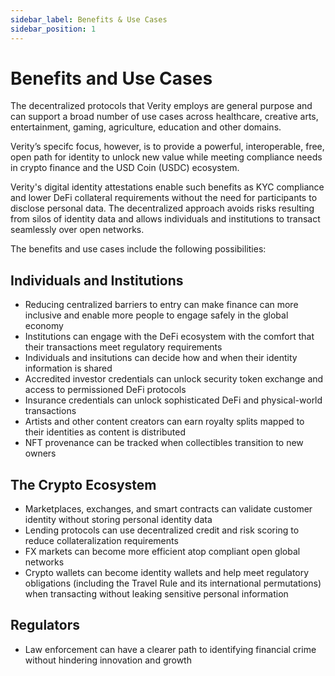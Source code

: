 ```yaml
---
sidebar_label: Benefits & Use Cases
sidebar_position: 1
---
```


# Benefits and Use Cases

The decentralized protocols that Verity employs are general purpose and can support a broad number of use cases across healthcare, creative arts, entertainment, gaming, agriculture, education and other domains.

Verity’s specifc focus, however, is to provide a powerful, interoperable, free, open path for identity to unlock new value while meeting compliance needs in crypto finance and the USD Coin (USDC) ecosystem.

Verity's digital identity attestations enable such benefits as KYC compliance and lower DeFi collateral requirements without the need for participants to disclose personal data. The decentralized approach avoids risks resulting from silos of identity data and allows individuals and institutions to transact seamlessly over open networks.

The benefits and use cases include the following possibilities:

## Individuals and Institutions

- Reducing centralized barriers to entry can make finance can more inclusive and enable more people to engage safely in the global economy
- Institutions can engage with the DeFi ecosystem with the comfort that their transactions meet regulatory requirements
- Individuals and insitutions can decide how and when their identity information is shared
- Accredited investor credentials can unlock security token exchange and access to permissioned DeFi protocols
- Insurance credentials can unlock sophisticated DeFi and physical-world transactions
- Artists and other content creators can earn royalty splits mapped to their identities as content is distributed
- NFT provenance can be tracked when collectibles transition to new owners

## The Crypto Ecosystem

- Marketplaces, exchanges, and smart contracts can validate customer identity without storing personal identity data
- Lending protocols can use decentralized credit and risk scoring to reduce collateralization requirements
- FX markets can become more efficient atop compliant open global networks
- Crypto wallets can become identity wallets and help meet regulatory obligations (including the Travel Rule and its international permutations) when transacting without leaking sensitive personal information

## Regulators

- Law enforcement can have a clearer path to identifying financial crime without hindering innovation and growth
